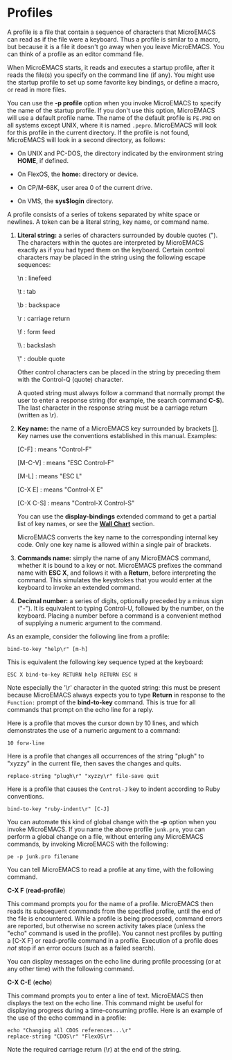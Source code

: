 # Profiles

A profile is a file that contain a sequence of characters that
MicroEMACS can read as if the file were a keyboard.  Thus
a profile is similar to a macro, but because it is a file
it doesn't go away when you leave MicroEMACS.  You can think of a profile as
an editor command file.

When MicroEMACS starts,
it reads and executes a startup profile, after it reads the
file(s) you specify on the command line (if any).  You might use the
startup profile to set up some favorite key bindings,
or define a macro,
or read in more files.

You can use the **-p profile** option when you invoke MicroEMACS to specify
the name of the startup profile.  If you don't use this option, MicroEMACS
will use a default profile name.
The name of the default
profile is `PE.PRO` on all systems except UNIX, where it is
named `.pepro`.  MicroEMACS will look for this profile in the
current directory.  If the profile is not found, MicroEMACS will
look in a second directory, as follows:

* On UNIX and PC-DOS,
the directory indicated by the environment string
**HOME**, if defined.

* On FlexOS, the **home:** directory or device.

* On CP/M-68K, user area 0 of the current drive.

* On VMS, the **sys$login** directory.

A profile consists of a series of tokens separated by white space
or newlines.  A token can be a literal string, key name, or command
name.

1.  **Literal string:** a series of characters surrounded by double quotes (").
    The characters within the quotes are interpreted by MicroEMACS exactly
    as if you had typed them on the keyboard.  Certain control characters
    may be placed in the string using the following escape sequences:

    \\n : linefeed

    \\t : tab

    \\b : backspace

    \\r : carriage return

    \\f : form feed

    \\\\ : backslash

    \\"  : double quote

    Other control characters can be placed in the string by preceding
    them with the Control-Q (quote) character.

    A quoted string must always follow a command that normally
    prompt the user to enter a response string (for example, the search command
    **C-S**).  The
    last character in the response string must be a carriage return
    (written as \\r).

2.  **Key name:** the name of a MicroEMACS key
    surrounded by brackets [].
    Key names use the conventions established in this manual.  Examples:

    [C-F] : means "Control-F"

    [M-C-V] : means "ESC Control-F"

    [M-L] :  means "ESC L"

    [C-X E] : means "Control-X E"

    [C-X C-S] : means "Control-X Control-S"

    You can use the **display-bindings**
    extended command to get a partial
    list of key names, or see the [**Wall Chart**](wall-chart.md) section.

    MicroEMACS converts the key name to the corresponding internal key code.
    Only one key name is allowed within a single pair of brackets.

3.  **Commands name:** simply the name of any MicroEMACS command, whether
    it is bound to a key or not.  MicroEMACS prefixes the command name
    with **ESC X**, and follows it with a **Return**, before interpreting
    the command.  This simulates the keystrokes that you would enter at
    the keyboard to
    invoke an extended command.

4.  **Decimal number:** a series of digits, optionally preceded by a
    minus sign ("-").  It is equivalent to typing Control-U, followed
    by the number, on the keyboard.  Placing a number before
    a command is a convenient method of supplying a numeric argument
     to the command.

As an example, consider the following line from a profile:

    bind-to-key "help\r" [m-h]

This is equivalent the following key sequence typed at the keyboard:

```
ESC X bind-to-key RETURN help RETURN ESC H
```

Note especially the '\\r' character in the quoted string: this must
be present
because MicroEMACS always expects you to type **Return**
in response to the `Function:` prompt of the **bind-to-key** command.
This is true for all commands that prompt on the echo line for a reply.

Here is a profile that moves the cursor down by 10 lines, and which
demonstrates the use of a numeric argument to a command:

    10 forw-line

Here is a profile that changes all occurrences
of the string "plugh" to "xyzzy" in the current file, then saves the
changes and quits.

    replace-string "plugh\r" "xyzzy\r" file-save quit

Here is a profile that causes the `Control-J` key
to indent according to Ruby conventions.

    bind-to-key "ruby-indent\r" [C-J]

You can automate this kind of global change with the **-p** option
when you invoke MicroEMACS.  If you name the above profile
`junk.pro`, you can perform a global change on a file,
without entering any MicroEMACS commands,
by invoking MicroEMACS with the following:

    pe -p junk.pro filename

You can tell MicroEMACS to read a profile at any time, with the
following command.

**C-X F** (**read-profile**)

This command prompts you for the name of a profile.
MicroEMACS then reads its subsequent commands from the specified
profile, until the end of the file is encountered.  While
a profile is being processed, command
errors are reported, but otherwise no screen activity takes place
(unless the "echo" command is used in the profile).
You cannot nest profiles by putting a [C-X F] or read-profile command in
a profile.  Execution of a profile does *not* stop if an error occurs (such
as a failed search).

You can display messages on the echo line during profile
processing (or at any other time) with the following command.

**C-X C-E** (**echo**)

This command prompts you to enter a line of text.
MicroEMACS then displays the text on the echo line.
This command might be useful for displaying progress
during a time-consuming profile.  Here is an example
of the use of the echo command in a profile:

    echo "Changing all CDOS references...\r"
    replace-string "CDOS\r" "FlexOS\r"

Note the required carriage return (\\r) at the end of the string.
